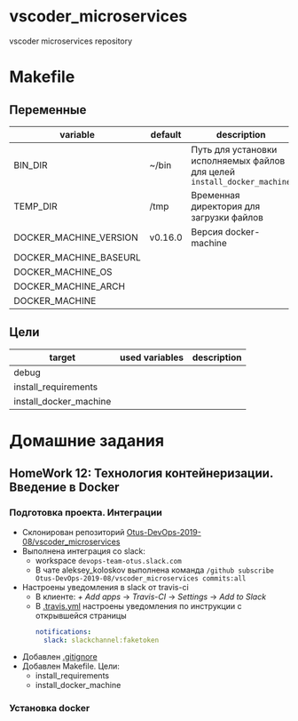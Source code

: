# vscoder_microservices
vscoder microservices repository

# Makefile

## Переменные

| variable               | default | description                                                              |
| ---------------------- | ------- | ------------------------------------------------------------------------ |
| BIN_DIR                | ~/bin   | Путь для установки исполняемых файлов для целей `install_docker_machine` |
| TEMP_DIR               | /tmp    | Временная директория для загрузки файлов                                 |
| DOCKER_MACHINE_VERSION | v0.16.0 | Версия docker-machine                                                    |
| DOCKER_MACHINE_BASEURL |
| DOCKER_MACHINE_OS      |
| DOCKER_MACHINE_ARCH    |
| DOCKER_MACHINE         |

## Цели

| target                 | used variables | description |
| ---------------------- | -------------- | ----------- |
| debug                  |
| install_requirements   |
| install_docker_machine |

# Домашние задания

## HomeWork 12: Технология контейнеризации. Введение в Docker

### Подготовка проекта. Интеграции

* Склонирован репозиторий [Otus-DevOps-2019-08/vscoder_microservices
](https://github.com/Otus-DevOps-2019-08/vscoder_microservices)
* Выполнена интеграция со slack:
  * workspace `devops-team-otus.slack.com`
  * В чате aleksey_koloskov выполнена команда `/github subscribe Otus-DevOps-2019-08/vscoder_microservices commits:all`
* Настроены уведомления в slack от travis-ci
  * В клиенте: _+ Add apps_ -> _Travis-CI_ -> _Settings_ -> _Add to Slack_
  * В [.travis.yml](.travis.yml) настроены уведомления по инструкции с открывшейся страницы
    ```yaml
    notifications:
      slack: slackchannel:faketoken
    ```
* Добавлен [.gitignore](.gitignore)
* Добавлен Makefile. Цели:
  * install_requirements
  * install_docker_machine

### Установка docker



